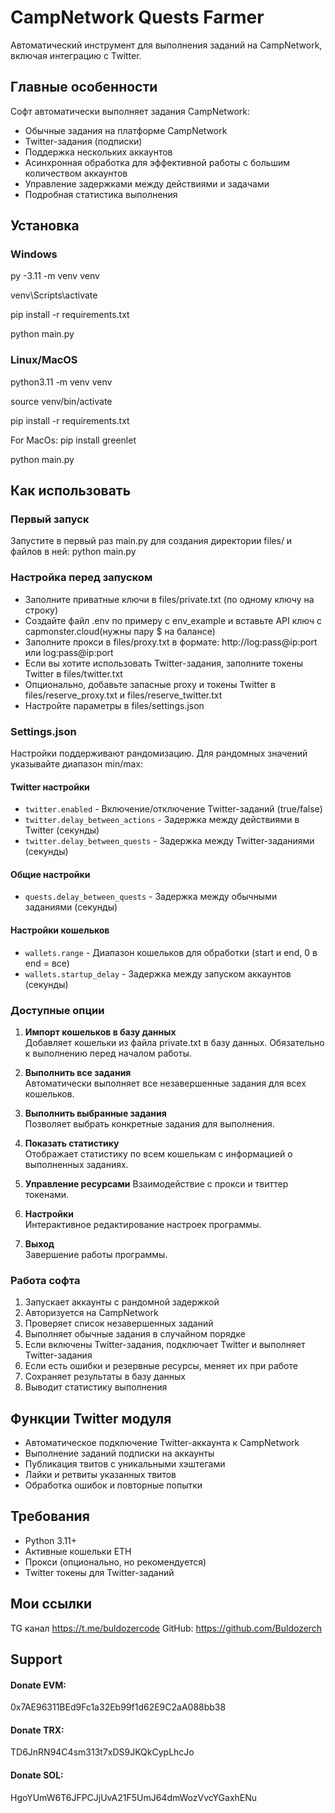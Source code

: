 # CampNetwork Quests Farmer

Автоматический инструмент для выполнения заданий на CampNetwork, включая интеграцию с Twitter.

## Главные особенности

Софт автоматически выполняет задания CampNetwork:

- Обычные задания на платформе CampNetwork
- Twitter-задания (подписки) 
- Поддержка нескольких аккаунтов
- Асинхронная обработка для эффективной работы с большим количеством аккаунтов
- Управление задержками между действиями и задачами
- Подробная статистика выполнения

## Установка

### Windows
py -3.11 -m venv venv

venv\Scripts\activate

pip install -r requirements.txt

python main.py

### Linux/MacOS
python3.11 -m venv venv

source venv/bin/activate

pip install -r requirements.txt

For MacOs:
pip install greenlet

python main.py

## Как использовать

### Первый запуск

Запустите в первый раз main.py для создания директории files/ и файлов в ней:
python main.py

### Настройка перед запуском

- Заполните приватные ключи в files/private.txt (по одному ключу на строку)
- Создайте файл .env по примеру с env_example и вставьте API ключ с capmonster.cloud(нужны пару $ на балансе)
- Заполните прокси в files/proxy.txt в формате: http://log:pass@ip:port или log:pass@ip:port
- Если вы хотите использовать Twitter-задания, заполните токены Twitter в files/twitter.txt
- Опционально, добавьте запасные proxy и токены Twitter в files/reserve_proxy.txt и files/reserve_twitter.txt
- Настройте параметры в files/settings.json

### Settings.json

Настройки поддерживают рандомизацию. Для рандомных значений указывайте диапазон min/max:

#### Twitter настройки
- `twitter.enabled` - Включение/отключение Twitter-заданий (true/false)
- `twitter.delay_between_actions` - Задержка между действиями в Twitter (секунды)
- `twitter.delay_between_quests` - Задержка между Twitter-заданиями (секунды)

#### Общие настройки
- `quests.delay_between_quests` - Задержка между обычными заданиями (секунды)

#### Настройки кошельков
- `wallets.range` - Диапазон кошельков для обработки (start и end, 0 в end = все)
- `wallets.startup_delay` - Задержка между запуском аккаунтов (секунды)

### Доступные опции

1. **Импорт кошельков в базу данных**  
   Добавляет кошельки из файла private.txt в базу данных. Обязательно к выполнению перед началом работы.

2. **Выполнить все задания**  
   Автоматически выполняет все незавершенные задания для всех кошельков.

3. **Выполнить выбранные задания**  
   Позволяет выбрать конкретные задания для выполнения.

4. **Показать статистику**  
   Отображает статистику по всем кошелькам с информацией о выполненных заданиях.

5. **Управление ресурсами**
   Взаимодействие с прокси и твиттер токенами.

6. **Настройки**  
   Интерактивное редактирование настроек программы.

7. **Выход**  
   Завершение работы программы.

### Работа софта

1. Запускает аккаунты с рандомной задержкой
2. Авторизуется на CampNetwork
3. Проверяет список незавершенных заданий
4. Выполняет обычные задания в случайном порядке
5. Если включены Twitter-задания, подключает Twitter и выполняет Twitter-задания
6. Если есть ошибки и резервные ресурсы, меняет их при работе
7. Сохраняет результаты в базу данных
8. Выводит статистику выполнения

## Функции Twitter модуля

- Автоматическое подключение Twitter-аккаунта к CampNetwork
- Выполнение заданий подписки на аккаунты
- Публикация твитов с уникальными хэштегами
- Лайки и ретвиты указанных твитов
- Обработка ошибок и повторные попытки

## Требования

- Python 3.11+
- Активные кошельки ETH
- Прокси (опционально, но рекомендуется)
- Twitter токены для Twitter-заданий

## Мои ссылки
TG канал https://t.me/buldozercode
GitHub: https://github.com/Buldozerch

## Support
#### Donate EVM:
0x7AE96311BEd9Fc1a32Eb99f1d62E9C2aA088bb38
#### Donate TRX:
TD6JnRN94C4sm313t7xDS9JKQkCypLhcJo
#### Donate SOL:
HgoYUmW6T6JFPCJjUvA21F5UmJ64dmWozVvcYGaxhENu
